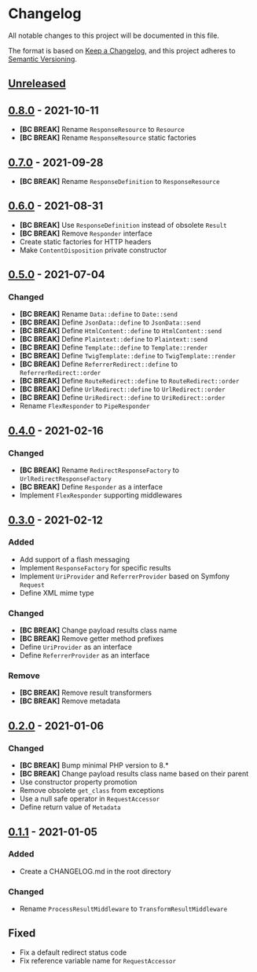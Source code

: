 # Changelog
All notable changes to this project will be documented in this file.

The format is based on [Keep a Changelog](https://keepachangelog.com/en/1.0.0/),
and this project adheres to [Semantic Versioning](https://semver.org/spec/v2.0.0.html).

## [Unreleased]

## [0.8.0] - 2021-10-11

- **[BC BREAK]** Rename `ResponseResource` to `Resource`
- **[BC BREAK]** Rename `ResponseResource` static factories

## [0.7.0] - 2021-09-28

- **[BC BREAK]** Rename `ResponseDefinition` to `ResponseResource`

## [0.6.0] - 2021-08-31

- **[BC BREAK]** Use `ResponseDefinition` instead of obsolete `Result`
- **[BC BREAK]** Remove `Responder` interface
- Create static factories for HTTP headers
- Make `ContentDisposition` private constructor

## [0.5.0] - 2021-07-04

### Changed
- **[BC BREAK]** Rename `Data::define` to `Date::send`
- **[BC BREAK]** Define `JsonData::define` to `JsonData::send`
- **[BC BREAK]** Define `HtmlContent::define` to `HtmlContent::send`
- **[BC BREAK]** Define `Plaintext::define` to `Plaintext::send`
- **[BC BREAK]** Define `Template::define` to `Template::render`
- **[BC BREAK]** Define `TwigTemplate::define` to `TwigTemplate::render`
- **[BC BREAK]** Define `ReferrerRedirect::define` to `ReferrerRedirect::order`
- **[BC BREAK]** Define `RouteRedirect::define` to `RouteRedirect::order`
- **[BC BREAK]** Define `UrlRedirect::define` to `UrlRedirect::order`
- **[BC BREAK]** Define `UriRedirect::define` to `UriRedirect::order`
- Rename `FlexResponder` to `PipeResponder`

## [0.4.0] - 2021-02-16

### Changed
- **[BC BREAK]** Rename `RedirectResponseFactory` to `UrlRedirectResponseFactory`
- **[BC BREAK]** Define `Responder` as a interface
- Implement `FlexResponder` supporting middlewares

## [0.3.0] - 2021-02-12

### Added
- Add support of a flash messaging
- Implement `ResponseFactory` for specific results
- Implement `UriProvider` and `ReferrerProvider` based on Symfony `Request`
- Define XML mime type

### Changed
- **[BC BREAK]** Change payload results class name
- **[BC BREAK]** Remove getter method prefixes
- Define `UriProvider` as an interface
- Define `ReferrerProvider` as an interface

### Remove
- **[BC BREAK]** Remove result transformers
- **[BC BREAK]** Remove metadata

## [0.2.0] - 2021-01-06

### Changed
- **[BC BREAK]** Bump minimal PHP version to 8.*
- **[BC BREAK]** Change payload results class name based on their parent
- Use constructor property promotion
- Remove obsolete `get_class` from exceptions
- Use a null safe operator in `RequestAccessor`
- Define return value of `Metadata`

## [0.1.1] - 2021-01-05

### Added
- Create a CHANGELOG.md in the root directory 

### Changed
- Rename `ProcessResultMiddleware` to `TransformResultMiddleware`

## Fixed
- Fix a default redirect status code
- Fix reference variable name for `RequestAccessor`

[Unreleased]: https://github.com/Tuzex/responder/compare/v0.8.0...HEAD
[0.8.0]: https://github.com/Tuzex/responder/releases/tag/v0.8.0
[0.7.0]: https://github.com/Tuzex/responder/releases/tag/v0.7.0
[0.6.0]: https://github.com/Tuzex/responder/releases/tag/v0.6.0
[0.5.0]: https://github.com/Tuzex/responder/releases/tag/v0.5.0
[0.4.0]: https://github.com/Tuzex/responder/releases/tag/v0.4.0
[0.3.0]: https://github.com/Tuzex/responder/releases/tag/v0.3.0
[0.2.0]: https://github.com/Tuzex/responder/releases/tag/v0.2.0
[0.1.1]: https://github.com/Tuzex/responder/releases/tag/v0.1.1
